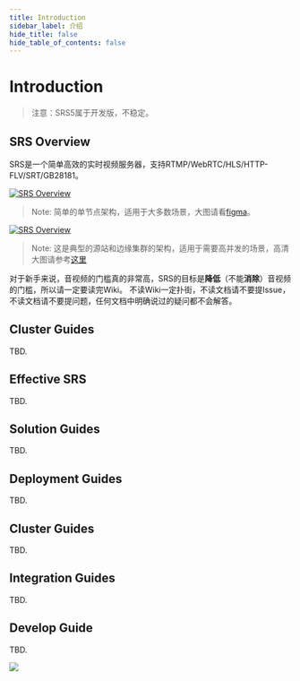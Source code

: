 ```yaml
---
title: Introduction
sidebar_label: 介绍
hide_title: false
hide_table_of_contents: false
---
```


# Introduction

> 注意：SRS5属于开发版，不稳定。

## SRS Overview

SRS是一个简单高效的实时视频服务器，支持RTMP/WebRTC/HLS/HTTP-FLV/SRT/GB28181。

[![SRS Overview](/img/SRS-SingleNode-4.0-sd.png)](/img/SRS-SingleNode-4.0-hd.png)

> Note: 简单的单节点架构，适用于大多数场景，大图请看[figma](https://www.figma.com/file/333POxVznQ8Wz1Rxlppn36/SRS-4.0-Server-Arch)。

[![SRS Overview](/img/SRS-Overview-4.0.png)](/img/SRS-Overview-4.0.png)

> Note: 这是典型的源站和边缘集群的架构，适用于需要高并发的场景，高清大图请参考[这里](https://www.processon.com/view/link/5e3f5581e4b0a3daae80ecef)

对于新手来说，音视频的门槛真的非常高，SRS的目标是**降低**（不能**消除**）音视频的门槛，所以请一定要读完Wiki。
不读Wiki一定扑街，不读文档请不要提Issue，不读文档请不要提问题，任何文档中明确说过的疑问都不会解答。

## Cluster Guides

TBD.

## Effective SRS

TBD.

## Solution Guides

TBD.

## Deployment Guides

TBD.

## Cluster Guides

TBD.

## Integration Guides

TBD.

## Develop Guide

TBD.


![](https://ossrs.net/gif/v1/sls.gif?site=ossrs.io&path=/lts/doc-zh-5/doc/introduction)


